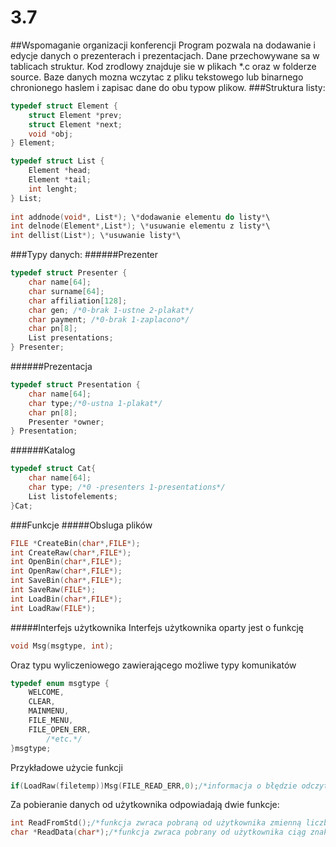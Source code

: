 # 3.7
##Wspomaganie organizacji konferencji
Program pozwala na dodawanie i edycje danych o prezenterach i prezentacjach. Dane przechowywane sa w tablicach struktur. Kod zrodlowy znajduje sie w plikach *.c oraz w folderze source. Baze danych mozna wczytac z pliku tekstowego lub binarnego chronionego haslem i zapisac dane do obu typow plikow. 
###Struktura listy:
```C
typedef struct Element {
	struct Element *prev;
	struct Element *next; 
	void *obj; 
} Element;	

typedef struct List {
	Element *head; 
	Element *tail;
	int lenght; 
} List; 
	
int addnode(void*, List*); \*dodawanie elementu do listy*\
int delnode(Element*,List*); \*usuwanie elementu z listy*\
int dellist(List*); \*usuwanie listy*\
```
###Typy danych:
######Prezenter
```C
typedef struct Presenter {
	char name[64];
	char surname[64];
	char affiliation[128];
	char gen; /*0-brak 1-ustne 2-plakat*/
	char payment; /*0-brak 1-zaplacono*/
	char pn[8];
	List presentations;
} Presenter;
```
######Prezentacja
```C
typedef struct Presentation {
	char name[64];
	char type;/*0-ustna 1-plakat*/
	char pn[8];
	Presenter *owner;
} Presentation;
```
######Katalog
```C
typedef struct Cat{
	char name[64];
	char type; /*0 -presenters 1-presentations*/
	List listofelements;
}Cat;
```

###Funkcje 
#####Obsluga plików

```C
FILE *CreateBin(char*,FILE*);
int CreateRaw(char*,FILE*);
int OpenBin(char*,FILE*);
int OpenRaw(char*,FILE*);
int SaveBin(char*,FILE*);
int SaveRaw(FILE*);
int LoadBin(char*,FILE*);
int LoadRaw(FILE*);
```
#####Interfejs użytkownika
Interfejs użytkownika oparty jest o funkcję 
```C
void Msg(msgtype, int);
```
Oraz typu wyliczeniowego zawierającego możliwe typy komunikatów
```C
typedef enum msgtype {
	WELCOME,
	CLEAR,
	MAINMENU,
	FILE_MENU,
	FILE_OPEN_ERR,
        /*etc.*/
}msgtype;
```
Przykładowe użycie funkcji
```C
if(LoadRaw(filetemp))Msg(FILE_READ_ERR,0);/*informacja o błędzie odczytu pliku*/
```
Za pobieranie danych od użytkownika odpowiadają dwie funkcje:
```C
int ReadFromStd();/*funkcja zwraca pobraną od użytkownika zmienną liczbową i ją zwraca*/
char *ReadData(char*);/*funkcja zwraca pobrany od użytkownika ciąg znaków*/
```
